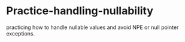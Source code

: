 # Practice-handling-nullability
practicing how to handle nullable values and avoid NPE or null pointer exceptions.  

